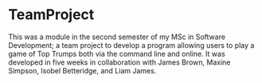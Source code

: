 # TeamProject

This was a module in the second semester of my MSc in Software Development; a team project to develop a program allowing users to play a 
game of Top Trumps both via the command line and online. It was developed in five weeks in collaboration with James Brown, Maxine Simpson, 
Isobel Betteridge, and Liam James. 

